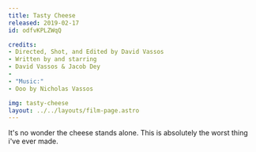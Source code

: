 ```yaml
---
title: Tasty Cheese
released: 2019-02-17
id: odfvKPLZWqQ

credits:
- Directed, Shot, and Edited by David Vassos
- Written by and starring
- David Vassos & Jacob Dey
-
- "Music:"
- Ooo by Nicholas Vassos

img: tasty-cheese
layout: ../../layouts/film-page.astro
---
```


It's no wonder the cheese stands alone. This is absolutely the worst thing i've ever made.
